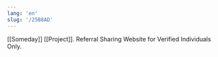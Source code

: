 ```yaml
---
lang: 'en'
slug: '/25B8AD'
---
```


[[Someday]] [[Project]]. Referral Sharing Website for Verified Individuals Only.

